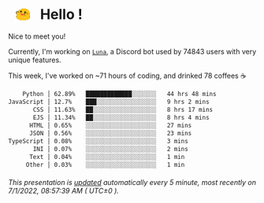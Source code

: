 <h1>   <img src="./spoinky.gif" style="vertical-align:middle;" width="30px">   Hello ! </h1>

Nice to meet you!

Currently, I'm working on <a href='https://github.com/Asgarrrr/Luna'>`Luna`</a>, a Discord bot used by 74843 users with very unique features.

This week, I've worked on ~71 hours of coding, and drinked 78 coffees ☕

```
    Python │ 62.89%   █████████████░░░░░░░   44 hrs 48 mins
JavaScript │ 12.7%    ███░░░░░░░░░░░░░░░░░   9 hrs 2 mins
       CSS │ 11.63%   ██░░░░░░░░░░░░░░░░░░   8 hrs 17 mins
       EJS │ 11.34%   ██░░░░░░░░░░░░░░░░░░   8 hrs 4 mins
      HTML │ 0.65%    ░░░░░░░░░░░░░░░░░░░░   27 mins
      JSON │ 0.56%    ░░░░░░░░░░░░░░░░░░░░   23 mins
TypeScript │ 0.08%    ░░░░░░░░░░░░░░░░░░░░   3 mins
       INI │ 0.07%    ░░░░░░░░░░░░░░░░░░░░   2 mins
      Text │ 0.04%    ░░░░░░░░░░░░░░░░░░░░   1 min
     Other │ 0.03%    ░░░░░░░░░░░░░░░░░░░░   1 min
```

###### This presentation is [updated](https://github.com/Asgarrrr) automatically every 5 minute, most recently on 7/1/2022, 08:57:39 AM ( UTC±0 ).